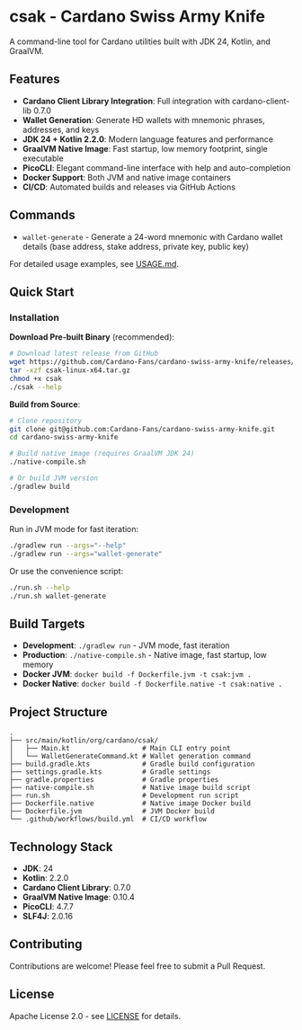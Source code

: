 # csak - Cardano Swiss Army Knife

A command-line tool for Cardano utilities built with JDK 24, Kotlin, and GraalVM.

## Features

- **Cardano Client Library Integration**: Full integration with cardano-client-lib 0.7.0
- **Wallet Generation**: Generate HD wallets with mnemonic phrases, addresses, and keys
- **JDK 24 + Kotlin 2.2.0**: Modern language features and performance
- **GraalVM Native Image**: Fast startup, low memory footprint, single executable
- **PicoCLI**: Elegant command-line interface with help and auto-completion
- **Docker Support**: Both JVM and native image containers
- **CI/CD**: Automated builds and releases via GitHub Actions

## Commands

- `wallet-generate` - Generate a 24-word mnemonic with Cardano wallet details (base address, stake address, private key, public key)

For detailed usage examples, see [USAGE.md](USAGE.md).

## Quick Start

### Installation

**Download Pre-built Binary** (recommended):
```bash
# Download latest release from GitHub
wget https://github.com/Cardano-Fans/cardano-swiss-army-knife/releases/latest/download/csak-linux-x64.tar.gz
tar -xzf csak-linux-x64.tar.gz
chmod +x csak
./csak --help
```

**Build from Source**:
```bash
# Clone repository
git clone git@github.com:Cardano-Fans/cardano-swiss-army-knife.git
cd cardano-swiss-army-knife

# Build native image (requires GraalVM JDK 24)
./native-compile.sh

# Or build JVM version
./gradlew build
```

### Development

Run in JVM mode for fast iteration:
```bash
./gradlew run --args="--help"
./gradlew run --args="wallet-generate"
```

Or use the convenience script:
```bash
./run.sh --help
./run.sh wallet-generate
```

## Build Targets

- **Development**: `./gradlew run` - JVM mode, fast iteration
- **Production**: `./native-compile.sh` - Native image, fast startup, low memory
- **Docker JVM**: `docker build -f Dockerfile.jvm -t csak:jvm .`
- **Docker Native**: `docker build -f Dockerfile.native -t csak:native .`

## Project Structure

```
.
├── src/main/kotlin/org/cardano/csak/
│   ├── Main.kt                  # Main CLI entry point
│   └── WalletGenerateCommand.kt # Wallet generation command
├── build.gradle.kts             # Gradle build configuration
├── settings.gradle.kts          # Gradle settings
├── gradle.properties            # Gradle properties
├── native-compile.sh            # Native image build script
├── run.sh                       # Development run script
├── Dockerfile.native            # Native image Docker build
├── Dockerfile.jvm               # JVM Docker build
└── .github/workflows/build.yml  # CI/CD workflow
```

## Technology Stack

- **JDK**: 24
- **Kotlin**: 2.2.0
- **Cardano Client Library**: 0.7.0
- **GraalVM Native Image**: 0.10.4
- **PicoCLI**: 4.7.7
- **SLF4J**: 2.0.16

## Contributing

Contributions are welcome! Please feel free to submit a Pull Request.

## License

Apache License 2.0 - see [LICENSE](LICENSE) for details.
